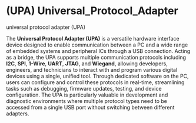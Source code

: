 # (UPA) Universal_Protocol_Adapter
universal protocol adapter (UPA)

The **Universal Protocol Adapter (UPA)** is a versatile hardware interface device designed to enable communication between a PC and a wide range of embedded systems and peripheral ICs through a USB connection. Acting as a bridge, the UPA supports multiple communication protocols including **I2C**, **SPI**, **1-Wire**, **UART**, **JTAG**, and **Wiegand**, allowing developers, engineers, and technicians to interact with and program various digital devices using a single, unified tool. Through dedicated software on the PC, users can configure and control these protocols in real-time, streamlining tasks such as debugging, firmware updates, testing, and device configuration. The UPA is particularly valuable in development and diagnostic environments where multiple protocol types need to be accessed from a single USB port without switching between different adapters.
